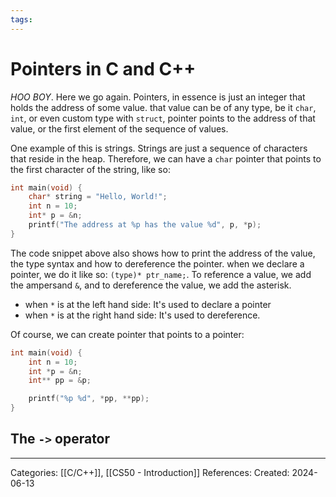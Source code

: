 ```yaml
---
tags:
---
```

# Pointers in C and C++
_HOO BOY_. Here we go again.
Pointers, in essence is just an integer that holds the address of some value. that value can be of any type, be it `char`, `int`, or even custom type with `struct`, pointer points to the address of that value, or the first element of the sequence of values.

One example of this is strings. Strings are just a sequence of characters that reside in the heap. Therefore, we can have a `char` pointer that points to the first character of the string, like so:
```C++
int main(void) {
	char* string = "Hello, World!";
	int n = 10;
	int* p = &n;
	printf("The address at %p has the value %d", p, *p);
}
```
The code snippet above also shows how to print the address of the value, the type syntax and how to dereference the pointer. when we declare a pointer, we do it like so: `(type)* ptr_name;`. To reference a value, we add the ampersand `&`, and to dereference the value, we add the asterisk.

- when `*` is at the left hand side: It's used to declare a pointer
- when `*` is at the right hand side: It's used to dereference.

Of course, we can create pointer that points to a pointer:
```C++
int main(void) {
	int n = 10;
	int *p = &n;
	int** pp = &p;

	printf("%p %d", *pp, **pp);
}

```

## The `->` operator


---
Categories: [[C/C++]], [[CS50 - Introduction]]
References:
Created: 2024-06-13
